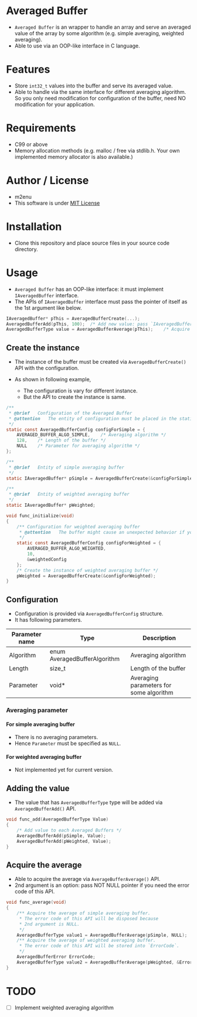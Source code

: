 # Averaged Buffer

- `Averaged Buffer` is an wrapper to handle an array and serve an averaged value of the array by some algorithm (e.g. simple averaging, weighted averaging).
- Able to use via an OOP-like interface in C language.

# Features

- Store `int32_t` values into the buffer and serve its averaged value.
- Able to handle via the same interface for different averaging algorithm. So you only need modification for configuration of the buffer, need NO modification for your application.

# Requirements

- C99 or above
- Memory allocation methods (e.g. malloc / free via stdlib.h. Your own implemented memory allocator is also available.)

# Author / License

- m2enu
- This software is under [MIT License](https://github.com/m2enu/clang_averaged_buffer/blob/main/LICENS)

# Installation

- Clone this repository and place source files in your source code directory.

# Usage

- `Averaged Buffer` has an OOP-like interface: it must implement `IAveragedBuffer` interface.
- The APIs of `IAveragedBuffer` interface must pass the pointer of itself as the 1st argument like below.

```c
IAveragedBuffer* pThis = AveragedBufferCreate(...);
AveragedBufferAdd(pThis, 100);  /* Add new value: pass `IAveragedBuffer*` to 1st argument */
AveragedBufferType value = AveragedBufferAverage(pThis);    /* Acquire the average: pass `IAveragedBuffer*` to 1st argument */
```

## Create the instance

- The instance of the buffer must be created via `AveragedBufferCreate()` API with the configuration.
- As shown in following example,

    * The configuration is vary for different instance.
    * But the API to create the instance is same.

```c
/**
 * @brief   Configuration of the Averaged Buffer
 * @attention   The entity of configuration must be placed in the static area. The buffer might cause an unexpected behavior if configuration is placed in the stack area.
 */
static const AveragedBufferConfig configForSimple = {
    AVERAGED_BUFFER_ALGO_SIMPLE,    /* Averaging algorithm */
    128,    /* Length of the buffer */
    NULL    /* Parameter for averaging algorithm */
};

/**
 * @brief   Entity of simple averaging buffer
 */
static IAveragedBuffer* pSimple = AveragedBufferCreate(&configForSimple);

/**
 * @brief   Entity of weighted averaging buffer
 */
static IAveragedBuffer* pWeighted;

void func_initialize(void)
{
    /** Configuration for weighted averaging buffer
     * @attention   The buffer might cause an unexpected behavior if you remove `static` at next line.
     */
    static const AveragedBufferConfig configForWeighted = {
        AVERAGED_BUFFER_ALGO_WEIGHTED,
        10,
        &weightedConfig
    };
    /* Create the instance of weighted averaging buffer */
    pWeighted = AveragedBufferCreate(&configForWeighted);
}
```

## Configuration

- Configuration is provided via `AveragedBufferConfig` structure.
- It has following parameters.

| Parameter name    | Type                          | Description                               |
|-------------------|-------------------------------|-------------------------------------------|
| Algorithm         | enum AveragedBufferAlgorithm  | Averaging algorithm                       |
| Length            | size_t                        | Length of the buffer                      |
| Parameter         | void*                         | Averaging parameters for some algorithm   |

### Averaging parameter

#### For simple averaging buffer

- There is no averaging parameters.
- Hence `Parameter` must be specified as `NULL`.

#### For weighted averaging buffer

- Not implemented yet for current version.

## Adding the value

- The value that has `AveragedBufferType` type will be added via `AveragedBufferAdd()` API.

```c
void func_add(AveragedBufferType Value)
{
    /* Add value to each Averaged Buffers */
    AveragedBufferAdd(pSimple, Value);
    AveragedBufferAdd(pWeighted, Value);
}
```

## Acquire the average

- Able to acquire the average via `AverageBufferAverage()` API.
- 2nd argument is an option: pass NOT NULL pointer if you need the error code of this API.

```c
void func_average(void)
{
    /** Acquire the average of simple averaging buffer.
     * The error code of this API will be disposed because
     * 2nd argument is NULL.
     */
    AveragedBufferType value1 = AveragedBufferAverage(pSimple, NULL);
    /** Acquire the average of weighted averaging buffer.
     * The error code of this API will be stored into `ErrorCode`.
     */
    AveragedBufferError ErrorCode;
    AveragedBufferType value2 = AveragedBufferAverage(pWeighted, &ErrorCode);
}
```

# TODO

- [ ] Implement weighted averaging algorithm